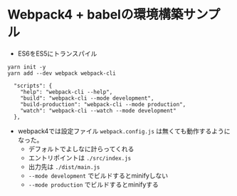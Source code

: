 # Webpack4 + babelの環境構築サンプル

- ES6をES5にトランスパイル


```
yarn init -y
yarn add --dev webpack webpack-cli
```

```
  "scripts": {
    "help": "webpack-cli --help",
    "build": "webpack-cli --mode development",
    "build-production": "webpack-cli --mode production",
    "watch": "webpack-cli --watch --mode development"
  },
```

- webpack4では設定ファイル `webpack.config.js` は無くても動作するようになった。
    - デフォルトでよしなに計らってくれる
    - エントリポイントは `./src/index.js`
    - 出力先は `./dist/main.js`
    - `--mode development` でビルドするとminifyしない
    - `--mode production` でビルドするとminifyする
